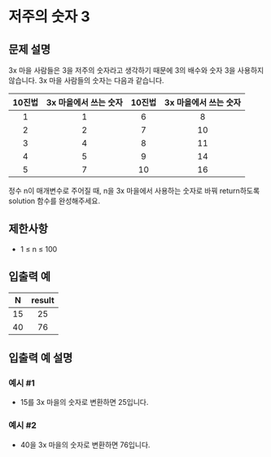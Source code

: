 # 저주의 숫자 3

## 문제 설명

3x 마을 사람들은 3을 저주의 숫자라고 생각하기 때문에 3의 배수와 숫자 3을 사용하지 않습니다. 3x 마을 사람들의 숫자는 다음과 같습니다.

| 10진법 | 3x 마을에서 쓰는 숫자 | 10진법 | 3x 마을에서 쓰는 숫자 |
| :----: | :-------------------: | :----: | :-------------------: |
|   1    |           1           |   6    |           8           |
|   2    |           2           |   7    |          10           |
|   3    |           4           |   8    |          11           |
|   4    |           5           |   9    |          14           |
|   5    |           7           |   10   |          16           |

정수 n이 매개변수로 주어질 때, n을 3x 마을에서 사용하는 숫자로 바꿔 return하도록 solution 함수를 완성해주세요.

## 제한사항

- 1 ≤ n ≤ 100

## 입출력 예

|  N  | result |
| :-: | :----: |
| 15  |   25   |
| 40  |   76   |

## 입출력 예 설명

### 예시 #1

- 15를 3x 마을의 숫자로 변환하면 25입니다.

### 예시 #2

- 40을 3x 마을의 숫자로 변환하면 76입니다.
